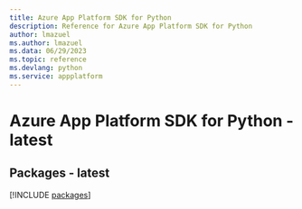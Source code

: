 ```yaml
---
title: Azure App Platform SDK for Python
description: Reference for Azure App Platform SDK for Python
author: lmazuel
ms.author: lmazuel
ms.data: 06/29/2023
ms.topic: reference
ms.devlang: python
ms.service: appplatform
---
```

# Azure App Platform SDK for Python - latest
## Packages - latest
[!INCLUDE [packages](app-platform-index.md)]